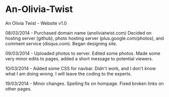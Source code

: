 An-Olivia-Twist
===============

An Olivia Twist - Website v1.0

08/03/2014 - Purchased domain name (anoliviatwist.com) Decided on hosting server (github), 
photo hosting server (plus.google.com/photos), and comment service (disqus.com). Began designing site.

09/03/2014 - Uploaded photos to server. Edited some photos. Made some very minor edits to pages,
added a short message to potential viewers.

10/03/2014 - Added some CSS for navbar. Didn't work, and I don't know what I am doing wrong. I will leave the coding to the experts.

19/03/2014 - Minor changes. Spelling fix on hompage. Fixed broken links on other pages.
